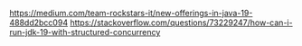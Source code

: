 https://medium.com/team-rockstars-it/new-offerings-in-java-19-488dd2bcc094
https://stackoverflow.com/questions/73229247/how-can-i-run-jdk-19-with-structured-concurrency